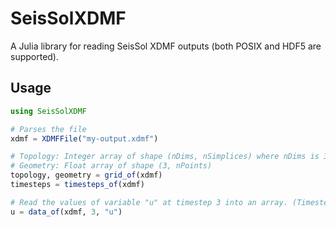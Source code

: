# SeisSolXDMF

A Julia library for reading SeisSol XDMF outputs (both POSIX and HDF5 are supported).

## Usage

```julia
using SeisSolXDMF

# Parses the file
xdmf = XDMFFile("my-output.xdmf")

# Topology: Integer array of shape (nDims, nSimplices) where nDims is 3 (triangles) or 4 (simplices)
# Geometry: Float array of shape (3, nPoints)
topology, geometry = grid_of(xdmf) 
timesteps = timesteps_of(xdmf)

# Read the values of variable "u" at timestep 3 into an array. (Timesteps are indexed starting at 1!)
u = data_of(xdmf, 3, "u")
```